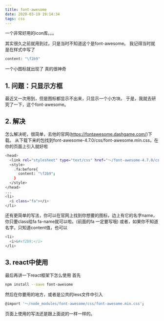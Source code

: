 ```yaml
---
title: font-awesome
date: 2020-03-19 19:14:34
tags: css
---
```

一个非常好用的icon库。。。 
<!--more-->
其实很久之前就用到过，只是当时不知道这个是font-awesome。
我记得当时就是在样式中写了
``` bash
content: "\f2b9"
```
一个小图标就出现了
真的很神奇
## 1. 问题：只显示方框
最近又一次用到，但是图标都显示不出来，只显示一个小方块。
于是，我就去研究了一下，这个font-awesome。

## 2. 解决
怎么解决呢，很简单，去他的官网(https://fontawesome.dashgame.com/)下载。
从下载下来的包找到font-awesome-4.7.0/css/font-awesome.min.css，在你的页面上引入就好啦

``` bash
<head>
  <link rel="stylesheet" type="text/css" href="～/font-awesome-4.7.0/css/font-awesome.min.css">
  <style>
    .fa:before{
      content: "\f2b9";
    }
  </style>
</head>
...
<li>
  <i class="fa"></i>
</li>
```
还有更简单的写法，你可以在官网上找到你想要的图标，边上有它的名字name，你只要class给fa fa-name就可以啦。(前面的fa 一定要写哦)
或者，如果你不知道名字，只知道content值，也可以
``` bash
<li>
  <i>&#xf2b9;</i>
</li>
```

## 3. react中使用
最后再讲一下react框架下怎么使用
首先
``` bash
npm install --save font-awesome
```
然后在你要用的地方，或者是公共的less文件中引入
``` bash
@import '～/node_modules/font-awesome/css/font-awesome.min.css';
```
页面上使用的写法还是跟上面说的一样一样的。
